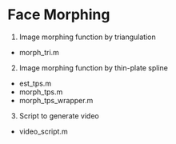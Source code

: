 # Face Morphing
1. Image morphing function by triangulation
- morph_tri.m
2. Image morphing function by thin-plate spline
- est_tps.m
- morph_tps.m
- morph_tps_wrapper.m
3. Script to generate video
- video_script.m
